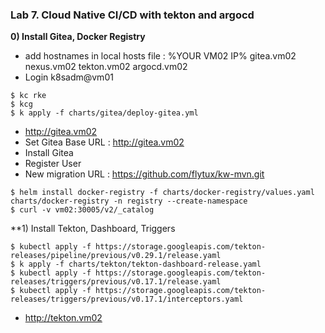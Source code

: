 ### Lab 7. Cloud Native CI/CD with tekton and argocd

**0) Install Gitea, Docker Registry**

- add hostnames in local hosts file : 
  %YOUR VM02 IP% gitea.vm02 nexus.vm02 tekton.vm02 argocd.vm02
- Login k8sadm@vm01

~~~
$ kc rke
$ kcg
$ k apply -f charts/gitea/deploy-gitea.yml
~~~
- http://gitea.vm02
- Set Gitea Base URL : http://gitea.vm02
- Install Gitea
- Register User
- New migration URL : https://github.com/flytux/kw-mvn.git

~~~
$ helm install docker-registry -f charts/docker-registry/values.yaml charts/docker-registry -n registry --create-namespace
$ curl -v vm02:30005/v2/_catalog
~~~

**1) Install Tekton, Dashboard, Triggers

~~~
$ kubectl apply -f https://storage.googleapis.com/tekton-releases/pipeline/previous/v0.29.1/release.yaml
$ k apply -f charts/tekton/tekton-dashboard-release.yaml
$ kubectl apply -f https://storage.googleapis.com/tekton-releases/triggers/previous/v0.17.1/release.yaml
$ kubectl apply -f https://storage.googleapis.com/tekton-releases/triggers/previous/v0.17.1/interceptors.yaml
~~~
- http://tekton.vm02



